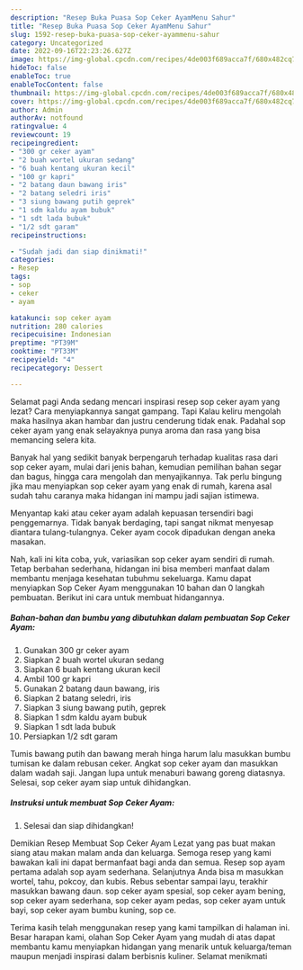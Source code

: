 ```yaml
---
description: "Resep Buka Puasa Sop Ceker AyamMenu Sahur"
title: "Resep Buka Puasa Sop Ceker AyamMenu Sahur"
slug: 1592-resep-buka-puasa-sop-ceker-ayammenu-sahur
category: Uncategorized
date: 2022-09-16T22:23:26.627Z
image: https://img-global.cpcdn.com/recipes/4de003f689acca7f/680x482cq70/sop-ceker-ayam-foto-resep-utama.jpg
hideToc: false
enableToc: true
enableTocContent: false
thumbnail: https://img-global.cpcdn.com/recipes/4de003f689acca7f/680x482cq70/sop-ceker-ayam-foto-resep-utama.jpg
cover: https://img-global.cpcdn.com/recipes/4de003f689acca7f/680x482cq70/sop-ceker-ayam-foto-resep-utama.jpg
author: Admin
authorAv: notfound
ratingvalue: 4
reviewcount: 19
recipeingredient:
- "300 gr ceker ayam"
- "2 buah wortel ukuran sedang"
- "6 buah kentang ukuran kecil"
- "100 gr kapri"
- "2 batang daun bawang iris"
- "2 batang seledri iris"
- "3 siung bawang putih geprek"
- "1 sdm kaldu ayam bubuk"
- "1 sdt lada bubuk"
- "1/2 sdt garam"
recipeinstructions:

- "Sudah jadi dan siap dinikmati!"
categories:
- Resep
tags:
- sop
- ceker
- ayam

katakunci: sop ceker ayam 
nutrition: 280 calories
recipecuisine: Indonesian
preptime: "PT39M"
cooktime: "PT33M"
recipeyield: "4"
recipecategory: Dessert

---
```



Selamat pagi Anda sedang mencari inspirasi resep sop ceker ayam yang lezat? Cara menyiapkannya sangat gampang. Tapi Kalau keliru mengolah maka hasilnya akan hambar dan justru cenderung tidak enak. Padahal sop ceker ayam yang enak selayaknya punya aroma dan rasa yang bisa memancing selera kita.


Banyak hal yang sedikit banyak berpengaruh terhadap kualitas rasa dari sop ceker ayam, mulai dari jenis bahan, kemudian pemilihan bahan segar dan bagus, hingga cara mengolah dan menyajikannya. Tak perlu bingung jika mau menyiapkan sop ceker ayam yang enak di rumah, karena asal sudah tahu caranya maka hidangan ini mampu jadi sajian istimewa.

Menyantap kaki atau ceker ayam adalah kepuasan tersendiri bagi penggemarnya. Tidak banyak berdaging, tapi sangat nikmat menyesap diantara tulang-tulangnya. Ceker ayam cocok dipadukan dengan aneka masakan.


Nah, kali ini kita coba, yuk, variasikan sop ceker ayam sendiri di rumah. Tetap berbahan sederhana, hidangan ini bisa memberi manfaat dalam membantu menjaga kesehatan tubuhmu sekeluarga. Kamu dapat menyiapkan Sop Ceker Ayam menggunakan 10 bahan dan 0 langkah pembuatan. Berikut ini cara untuk membuat hidangannya.

<!--inarticleads1-->

##### Bahan-bahan dan bumbu yang dibutuhkan dalam pembuatan Sop Ceker Ayam:

1. Gunakan 300 gr ceker ayam
1. Siapkan 2 buah wortel ukuran sedang
1. Siapkan 6 buah kentang ukuran kecil
1. Ambil 100 gr kapri
1. Gunakan 2 batang daun bawang, iris
1. Siapkan 2 batang seledri, iris
1. Siapkan 3 siung bawang putih, geprek
1. Siapkan 1 sdm kaldu ayam bubuk
1. Siapkan 1 sdt lada bubuk
1. Persiapkan 1/2 sdt garam


Tumis bawang putih dan bawang merah hinga harum lalu masukkan bumbu tumisan ke dalam rebusan ceker. Angkat sop ceker ayam dan masukkan dalam wadah saji. Jangan lupa untuk menaburi bawang goreng diatasnya. Selesai, sop ceker ayam siap untuk dihidangkan. 

<!--inarticleads2-->

##### Instruksi untuk membuat Sop Ceker Ayam:


1. Selesai dan siap dihidangkan!

Demikian Resep Membuat Sop Ceker Ayam Lezat yang pas buat makan siang atau makan malam anda dan keluarga. Semoga resep yang kami bawakan kali ini dapat bermanfaat bagi anda dan semua. Resep sop ayam pertama adalah sop ayam sederhana. Selanjutnya Anda bisa m masukkan wortel, tahu, pokcoy, dan kubis. Rebus sebentar sampai layu, terakhir masukkan bawang daun. sop ceker ayam spesial, sop ceker ayam bening, sop ceker ayam sederhana, sop ceker ayam pedas, sop ceker ayam untuk bayi, sop ceker ayam bumbu kuning, sop ce. 

Terima kasih telah menggunakan resep yang kami tampilkan di halaman ini. Besar harapan kami, olahan Sop Ceker Ayam yang mudah di atas dapat membantu kamu menyiapkan hidangan yang menarik untuk keluarga/teman maupun menjadi inspirasi dalam berbisnis kuliner. Selamat menikmati
